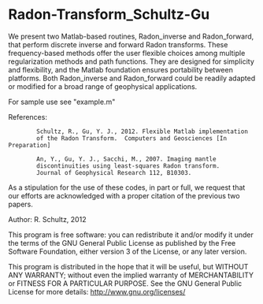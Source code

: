 Radon-Transform_Schultz-Gu
=========================

We present two Matlab-based routines, Radon_inverse and Radon_forward,
that perform discrete inverse and forward Radon transforms.  These
frequency-based methods offer the user flexible choices among multiple
regularization methods and path functions. They are designed for
simplicity and flexibility, and the Matlab foundation ensures portability
between platforms.  Both Radon_inverse and Radon_forward could be readily
adapted or modified for a broad range of geophysical applications.

For sample use see "example.m"

References: 
            
            Schultz, R., Gu, Y. J., 2012. Flexible Matlab implementation
            of the Radon Transform.  Computers and Geosciences [In Preparation]

            An, Y., Gu, Y. J., Sacchi, M., 2007. Imaging mantle
            discontinuities using least-squares Radon transform.
            Journal of Geophysical Research 112, B10303.

As a stipulation for the use of these codes, in part or full, we request that
our efforts are acknowledged with a proper citation of the previous two papers.

Author: R. Schultz, 2012

This program is free software: you can redistribute it and/or modify
it under the terms of the GNU General Public License as published
by the Free Software Foundation, either version 3 of the License, or
any later version.

This program is distributed in the hope that it will be useful,
but WITHOUT ANY WARRANTY; without even the implied warranty of
MERCHANTABILITY or FITNESS FOR A PARTICULAR PURPOSE.  See the
GNU General Public License for more details: http://www.gnu.org/licenses/
